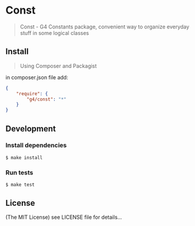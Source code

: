 Const
==========

> Const - G4 Constants package, convenient way to organize everyday stuff in some logical classes

## Install

> Using Composer and Packagist

in composer.json file add:

```json
{
    "require": {
        "g4/const": "*"
    }
}
```

## Development

### Install dependencies

    $ make install

### Run tests

    $ make test

## License

(The MIT License)
see LICENSE file for details...
